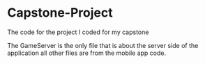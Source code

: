 # Capstone-Project
The code for the project I coded for my capstone

The GameServer is the only file that is about the server side of the application all other files are from the mobile app code.
